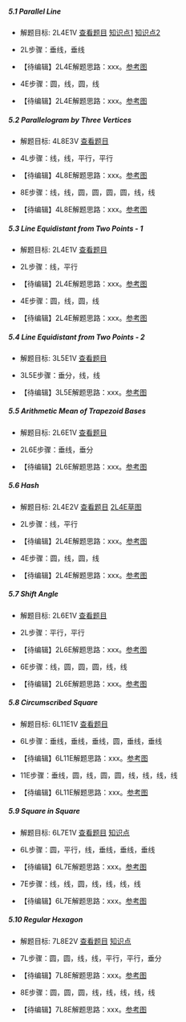 ##### 5.1 Parallel Line
- 解题目标: 2L4E1V [查看题目](images/level/parallel.png) [知识点1](images/hints/Fact_RhombusSides.png) [知识点2](images/hints/Fact_RectCenter.png) 
+ 2L步骤：垂线，垂线
- 【待编辑】2L4E解题思路：xxx。[参考图](images/solved/5.1.2L.png)
+ 4E步骤：圆，线，圆，线
- 【待编辑】2L4E解题思路：xxx。[参考图](images/solved/5.1.4E.png)


##### 5.2 Parallelogram by Three Vertices
- 解题目标: 4L8E3V [查看题目](images/level/parallelogram3_v.png) 
+ 4L步骤：线，线，平行，平行
- 【待编辑】4L8E解题思路：xxx。[参考图](images/solved/5.2.4L.png)
+ 8E步骤：线，线，圆，圆，圆，圆，线，线
- 【待编辑】4L8E解题思路：xxx。[参考图](images/solved/5.2.8E.png)


##### 5.3 Line Equidistant from Two Points - 1
- 解题目标: 2L4E1V [查看题目](images/level/line_along_points.png) 
+ 2L步骤：线，平行
- 【待编辑】2L4E解题思路：xxx。[参考图](images/solved/5.3.2L.png)
+ 4E步骤：圆，线，圆，线
- 【待编辑】2L4E解题思路：xxx。[参考图](images/solved/5.3.4E.png)


##### 5.4 Line Equidistant from Two Points - 2
- 解题目标: 3L5E1V [查看题目](images/level/line_between_points.png) 
+ 3L5E步骤：垂分，线，线
- 【待编辑】3L5E解题思路：xxx。[参考图](images/solved/5.4.3L5E.png)


##### 5.5 Arithmetic Mean of Trapezoid Bases
- 解题目标: 2L6E1V [查看题目](images/level/trapezoid_median.png) 
+ 2L6E步骤：垂线，垂分
- 【待编辑】2L6E解题思路：xxx。[参考图](images/solved/5.5.2L6E.png)


##### 5.6 Hash
- 解题目标: 2L4E2V [查看题目](images/level/hash.png) [2L4E草图](images/hints/Draft_Hash.png) 
+ 2L步骤：线，平行
- 【待编辑】2L4E解题思路：xxx。[参考图](images/solved/5.6.2L.png)
+ 4E步骤：圆，线，圆，线
- 【待编辑】2L4E解题思路：xxx。[参考图](images/solved/5.6.4E.png)


##### 5.7 Shift Angle
- 解题目标: 2L6E1V [查看题目](images/level/shift_angle.png) 
+ 2L步骤：平行，平行
- 【待编辑】2L6E解题思路：xxx。[参考图](images/solved/5.7.2L.png)
+ 6E步骤：线，圆，圆，圆，线，线
- 【待编辑】2L6E解题思路：xxx。[参考图](images/solved/5.7.6E.png)


##### 5.8 Circumscribed Square
- 解题目标: 6L11E1V [查看题目](images/level/square_about_circle.png) 
+ 6L步骤：垂线，垂线，垂线，圆，垂线，垂线
- 【待编辑】6L11E解题思路：xxx。[参考图](images/solved/5.8.6L.png)
+ 11E步骤：垂线，圆，线，圆，圆，线，线，线，线
- 【待编辑】6L11E解题思路：xxx。[参考图](images/solved/5.8.11E.png)


##### 5.9 Square in Square
- 解题目标: 6L7E1V [查看题目](images/level/square_in_square.png) [知识点](images/hints/Fact_PointSymmetry.png) 
+ 6L步骤：圆，平行，线，垂线，垂线，垂线
- 【待编辑】6L7E解题思路：xxx。[参考图](images/solved/5.9.6L.png)
+ 7E步骤：线，线，圆，线，线，线，线
- 【待编辑】6L7E解题思路：xxx。[参考图](images/solved/5.9.7E.png)


##### 5.10 Regular Hexagon
- 解题目标: 7L8E2V [查看题目](images/level/hexagon_by_side.png) [知识点](images/hints/Fact_Hexagon.png) 
+ 7L步骤：圆，圆，线，线，平行，平行，垂分
- 【待编辑】7L8E解题思路：xxx。[参考图](images/solved/5.10.7L.png)
+ 8E步骤：圆，圆，圆，线，线，线，线，线
- 【待编辑】7L8E解题思路：xxx。[参考图](images/solved/5.10.8E.png)

